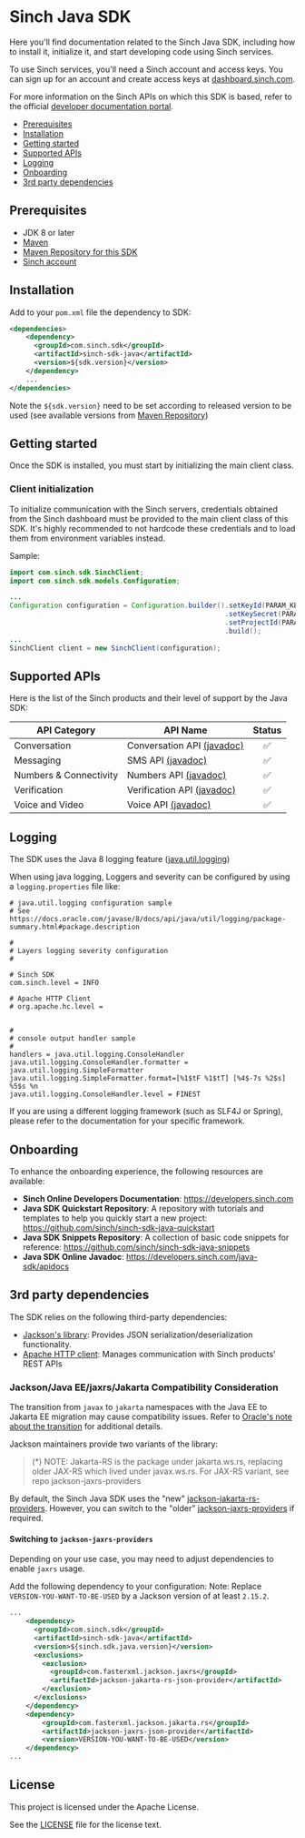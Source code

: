 # Sinch Java SDK

Here you'll find documentation related to the Sinch Java SDK, including how to install it, initialize it, and start developing <language> code using Sinch services.

To use Sinch services, you'll need a Sinch account and access keys. You can sign up for an account and create access keys at [dashboard.sinch.com](https://dashboard.sinch.com).

For more information on the Sinch APIs on which this SDK is based, refer to the official [developer documentation portal](https://developers.sinch.com).


- [Prerequisites](#prerequisites)
- [Installation](#installation)
- [Getting started](#getting-started)
- [Supported APIs](#supported-apis)
- [Logging](#logging)
- [Onboarding](#onboarding)
- [3rd party dependencies](#3rd-party-dependencies)

## Prerequisites

- JDK 8 or later
- [Maven](https://maven.apache.org/)
- [Maven Repository for this SDK](https://central.sonatype.com/artifact/com.sinch.sdk/sinch-sdk-java)
- [Sinch account](https://dashboard.sinch.com)

## Installation

Add to your `pom.xml` file the dependency to SDK:
```xml  
<dependencies>
    <dependency>
      <groupId>com.sinch.sdk</groupId>
      <artifactId>sinch-sdk-java</artifactId>
      <version>${sdk.version}</version>
    </dependency>
    ...
</dependencies>
```
Note the `${sdk.version}` need to be set according to released version to be used (see available versions from [Maven Repository](https://central.sonatype.com/artifact/com.sinch.sdk/sinch-sdk-java))

## Getting started

Once the SDK is installed, you must start by initializing the main client class.

### Client initialization

To initialize communication with the Sinch servers, credentials obtained from the Sinch dashboard must be provided to the main client class of this SDK. It's highly recommended to not hardcode these credentials and to load them from environment variables instead.

Sample:

```java
import com.sinch.sdk.SinchClient;
import com.sinch.sdk.models.Configuration;

...
Configuration configuration = Configuration.builder().setKeyId(PARAM_KEY_ID)
                                                     .setKeySecret(PARAM_KEY_SECRET)
                                                     .setProjectId(PARAM_PROJECT_ID)
                                                     .build();
...
SinchClient client = new SinchClient(configuration);
```

## Supported APIs

Here is the list of the Sinch products and their level of support by the Java SDK:

| API Category           | API Name                                                                                                                             | Status |
|------------------------|--------------------------------------------------------------------------------------------------------------------------------------|:------:|
| Conversation           | Conversation API [(javadoc)](https://developers.sinch.com/java-sdk/apidocs/com/sinch/sdk/domains/conversation/package-summary.html)  |   ✅    |
| Messaging              | SMS API [(javadoc)](https://developers.sinch.com/java-sdk/apidocs/com/sinch/sdk/domains/sms/package-summary.html)                    |   ✅    |
| Numbers & Connectivity | Numbers API [(javadoc)](https://developers.sinch.com/java-sdk/apidocs/com/sinch/sdk/domains/numbers/package-summary.html)            |   ✅    |
| Verification           | Verification API [(javadoc)](https://developers.sinch.com/java-sdk/apidocs/com/sinch/sdk/domains/verification/package-summary.html)  |   ✅    |
| Voice and Video        | Voice API [(javadoc)](https://developers.sinch.com/java-sdk/apidocs/com/sinch/sdk/domains/voice/package-summary.html)                |   ✅    |


## Logging

The SDK uses the Java 8 logging feature ([java.util.logging](https://docs.oracle.com/javase/8/docs/api/java/util/logging/package-summary.html#package.description))

When using java logging, Loggers and severity can be configured by using a `logging.properties` file like:
```
# java.util.logging configuration sample
# See https://docs.oracle.com/javase/8/docs/api/java/util/logging/package-summary.html#package.description

#
# Layers logging severity configuration
#

# Sinch SDK 
com.sinch.level = INFO

# Apache HTTP Client
# org.apache.hc.level = 


#
# console output handler sample
#
handlers = java.util.logging.ConsoleHandler
java.util.logging.ConsoleHandler.formatter = java.util.logging.SimpleFormatter
java.util.logging.SimpleFormatter.format=[%1$tF %1$tT] [%4$-7s %2$s] %5$s %n
java.util.logging.ConsoleHandler.level = FINEST
```
If you are using a different logging framework (such as SLF4J or Spring), please refer to the documentation for your specific framework.

## Onboarding

To enhance the onboarding experience, the following resources are available:
- **Sinch Online Developers Documentation**: https://developers.sinch.com 
- **Java SDK Quickstart Repository**: A repository with tutorials and templates to help you quickly start a new project: https://github.com/sinch/sinch-sdk-java-quickstart
- **Java SDK Snippets Repository**: A collection of basic code snippets for reference: https://github.com/sinch/sinch-sdk-java-snippets
- **Java SDK Online Javadoc**: https://developers.sinch.com/java-sdk/apidocs

## 3rd party dependencies
The SDK relies on the following third-party dependencies:
- [Jackson's library](https://github.com/FasterXML/jackson-jakarta-rs-providers): Provides JSON serialization/deserialization functionality.
- [Apache HTTP client](https://hc.apache.org/httpcomponents-client-5.4.x/5.4.1/httpclient5/project-info.html): Manages communication with Sinch products' REST APIs 

### Jackson/Java EE/jaxrs/Jakarta Compatibility Consideration
The transition from <code>javax</code> to <code>jakarta</code> namespaces with the Java EE to Jakarta EE migration may cause compatibility issues. Refer to [Oracle's note about the transition](https://blogs.oracle.com/javamagazine/post/transition-from-java-ee-to-jakarta-ee) for additional details.

Jackson maintainers provide two variants of the library:
> (*) NOTE: Jakarta-RS is the package under jakarta.ws.rs, replacing older JAX-RS which lived under javax.ws.rs. For JAX-RS variant, see repo jackson-jaxrs-providers

By default, the Sinch Java SDK uses the "new" [jackson-jakarta-rs-providers](https://github.com/FasterXML/jackson-jakarta-rs-providers). However, you can switch to the "older" [jackson-jaxrs-providers](https://github.com/FasterXML/jackson-jaxrs-providers) if required.

#### Switching to <code>jackson-jaxrs-providers</code>
Depending on your use case, you may need to adjust dependencies to enable <code>jaxrs</code> usage.

Add the following dependency to your configuration:
Note: Replace <code>VERSION-YOU-WANT-TO-BE-USED</code> by a Jackson version of at least `2.15.2`.
```xml
...
    <dependency>
      <groupId>com.sinch.sdk</groupId>
      <artifactId>sinch-sdk-java</artifactId>
      <version>${sinch.sdk.java.version}</version>
      <exclusions>
        <exclusion>
          <groupId>com.fasterxml.jackson.jaxrs</groupId>
          <artifactId>jackson-jakarta-rs-json-provider</artifactId>
        </exclusion>
      </exclusions>
    </dependency>
    <dependency>
        <groupId>com.fasterxml.jackson.jakarta.rs</groupId>
        <artifactId>jackson-jaxrs-json-provider</artifactId>
        <version>VERSION-YOU-WANT-TO-BE-USED</version>
    </dependency>
...
```
## License

This project is licensed under the Apache License. 

See the [LICENSE](LICENSE) file for the license text.
